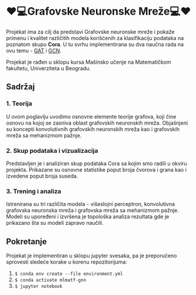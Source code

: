 # :heart::computer:Grafovske Neuronske Mreže:computer::heart:

Projekat ima za cilj da predstavi Grafovske neuronske mreže i pokaže primenu i kvalitet različitih modela korišćenih za klasifikaciju podataka na poznatom skupu **Cora**. U tu svrhu implementirana su dva naučna rada na ovu temu - [GAT](https://arxiv.org/abs/1710.10903) i [GCN](https://arxiv.org/abs/1609.02907).

Projekat je rađen u sklopu kursa Mašinsko učenje na Matematičkom fakultetu, Univerziteta u Beogradu.

## Sadržaj

### 1. Teorija

U ovom poglavlju uvodimo osnovne elemente teorije grafova, koji čine osnovu na kojoj se zasniva oblast grafovskih neuronskih mreža. Objašnjeni su koncepti konvolutivnih grafovskih neuronskih mreža kao i grafovskih mreža sa mehanizmom pažnje.

### 2. Skup podataka i vizualizacija

Predstavljen je i analiziran skup podataka Cora sa kojim smo radili u okviru projekta. Prikazane su osnovne statistike poput broja čvorova i grana kao i izvedene poput broja suseda.

### 3. Trening i analiza

Istrenirana su tri različita modela - višeslojni perceptron, konvolutivna grafovska neuronska mreža i grafovska mreža sa mehanizmom pažnje. Modeli su upoređeni i izvršena je topološka analiza rezultata gde je prikazano šta su modeli zapravo naučili.

## Pokretanje
Projekat je implementiran u sklopu jupyter svesaka, pa je preporučeno sprovesti sledeće korake u korenu repozitorijuma:

1. `$ conda env create --file environment.yml`
2. `$ conda activate mlmatf-gnn`
3. `$ jupyter notebook`